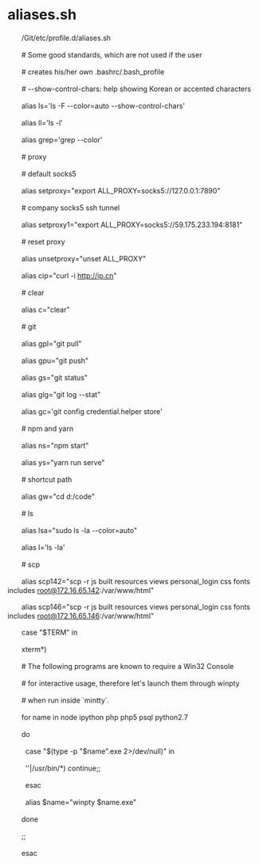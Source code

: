 # aliases.sh

　　/Git/etc/profile.d/aliases.sh

　　\# Some good standards, which are not used if the user

　　\# creates his/her own .bashrc/.bash_profile

　　\# --show-control-chars: help showing Korean or accented characters

　　alias ls='ls -F --color=auto --show-control-chars'

　　alias ll='ls -l'

　　alias grep='grep --color'

　　\# proxy

　　\# default socks5

　　alias setproxy="export ALL_PROXY=socks5://127.0.0.1:7890"

　　\# company socks5 ssh tunnel

　　alias setproxy1="export ALL_PROXY=socks5://59.175.233.194:8181"

　　\# reset proxy

　　alias unsetproxy="unset ALL_PROXY"

　　alias cip="curl -i http://ip.cn"

　　\# clear

　　alias c="clear"

　　\# git

　　alias gpl="git pull"

　　alias gpu="git push"

　　alias gs="git status"

　　alias glg="git log --stat"

　　alias gc='git config credential.helper store'

　　\# npm and yarn

　　alias ns="npm start"

　　alias ys="yarn run serve"

　　\# shortcut path

　　alias gw="cd d:/code"

　　\# ls

　　alias lsa="sudo ls -la --color=auto"

　　alias l='ls -la'

　　\# scp

　　alias scp142="scp -r js built resources views personal_login css fonts includes root@172.16.65.142:/var/www/html"

　　alias scp146="scp -r js built resources views personal_login css fonts includes root@172.16.65.146:/var/www/html"

　　case "\$TERM" in

　　xterm\*)

　　\# The following programs are known to require a Win32 Console

　　\# for interactive usage, therefore let's launch them through winpty

　　\# when run inside \`mintty\`.

　　for name in node ipython php php5 psql python2.7

　　do

　　  case "\$(type -p "\$name".exe 2\>/dev/null)" in

　　  ''\|/usr/bin/\*) continue;;

　　  esac

　　  alias \$name="winpty \$name.exe"

　　done

　　;;

　　esac
